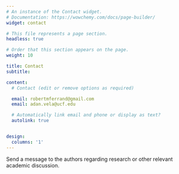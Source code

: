 ```yaml
---
# An instance of the Contact widget.
# Documentation: https://wowchemy.com/docs/page-builder/
widget: contact

# This file represents a page section.
headless: true

# Order that this section appears on the page.
weight: 10

title: Contact
subtitle:

content:
  # Contact (edit or remove options as required)

  email: robertmferrand@gmail.com
  email: adan.vela@ucf.edu

  # Automatically link email and phone or display as text?
  autolink: true


design:
  columns: '1'
---
```


Send a message to the authors regarding research or other relevant academic discussion.